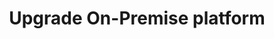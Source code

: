 ---
title: "Upgrade On-Premise platform"
linkTitle: "Upgrade On-Premise platform"
description: "Information about upgrading an On-Premise observability platform for {{% ctx %}}."
weight: 1000
---